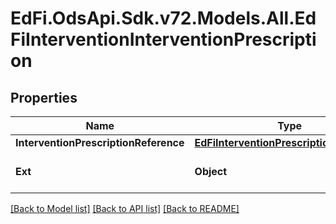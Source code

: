 # EdFi.OdsApi.Sdk.v72.Models.All.EdFiInterventionInterventionPrescription

## Properties

Name | Type | Description | Notes
------------ | ------------- | ------------- | -------------
**InterventionPrescriptionReference** | [**EdFiInterventionPrescriptionReference**](EdFiInterventionPrescriptionReference.md) |  | 
**Ext** | **Object** | Extensions to the InterventionInterventionPrescription entity. | [optional] 

[[Back to Model list]](../README.md#documentation-for-models) [[Back to API list]](../README.md#documentation-for-api-endpoints) [[Back to README]](../README.md)

